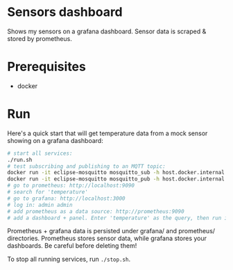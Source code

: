 # Sensors dashboard

Shows my sensors on a grafana dashboard. Sensor data is scraped & stored by
prometheus.

# Prerequisites
- docker

# Run
Here's a quick start that will get temperature data from a mock sensor showing
on a grafana dashboard:

```sh
# start all services:
./run.sh
# test subscribing and publishing to an MQTT topic:
docker run -it eclipse-mosquitto mosquitto_sub -h host.docker.internal -t 'wozsensors/lounge' -v
docker run -it eclipse-mosquitto mosquitto_pub -h host.docker.internal -t 'wozsensors/lounge' -m '{"temperature": 22.2}'
# go to prometheus: http://localhost:9090
# search for 'temperature'
# go to grafana: http://localhost:3000
# log in: admin admin
# add prometheus as a data source: http://prometheus:9090
# add a dashboard + panel. Enter 'temperature' as the query, then run it
```

Prometheus + grafana data is persisted under grafana/ and prometheus/
directories. Prometheus stores sensor data, while grafana stores your
dashboards. Be careful before deleting them!

To stop all running services, run `./stop.sh`.
